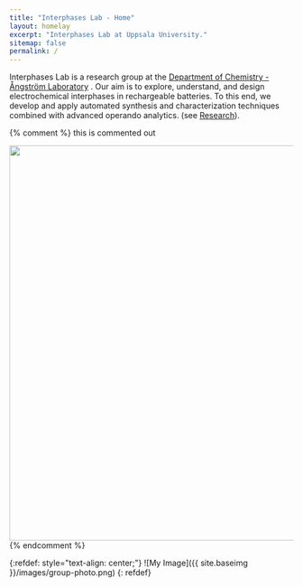 ```yaml
---
title: "Interphases Lab - Home"
layout: homelay
excerpt: "Interphases Lab at Uppsala University."
sitemap: false
permalink: /
---
```



Interphases Lab is a research group at the [Department of Chemistry - Ångström Laboratory](http://www.physics.leidenuniv.nl) . Our aim is to explore, understand, and design electrochemical interphases in rechargeable batteries. To this end, we develop and apply automated synthesis and characterization techniques combined with advanced operando analytics. (see [Research](research)). 

{% comment %}
this is commented out

  <div class="item">
      <img src="{{ site.url }}{{ site.baseurl }}/images/group-photo.png" style="width: 700px">
  </div> 
{% endcomment %}

{:refdef: style="text-align: center;"}
![My Image]({{ site.baseimg }}/images/group-photo.png)
{: refdef}
